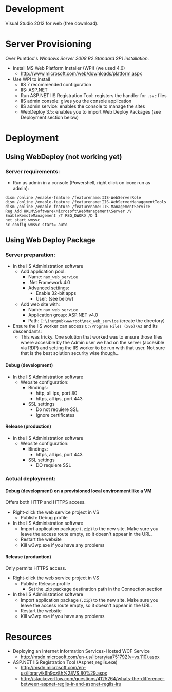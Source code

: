 Development
===========

Visual Studio 2012 for web (free download).


Server Provisioning
===================

Over Puntdoc's _Windows Server 2008 R2 Standard SP1 installation_.

- Install MS Web Platform Installer (WPI) (we used 4.6)
    - <http://www.microsoft.com/web/downloads/platform.aspx>
- Use WPI to install
    - IIS 7 recommended configuration
    - IIS: ASP.NET
    - Run ASP.NET IIS Registration Tool: registers the handler for `.svc` files
    - IIS admin console: gives you the console application
    - IIS admin service: enables the console to manage the sites
    - WebDeploy 3.5: enables you to import Web Deploy Packages (see Deployment section below)


Deployment
==========

Using WebDeploy (not working yet)
---------------------------------

### Server requirements:

  - Run as admin in a console (Powershell, right click on icon: run as admin):
```
dism /online /enable-feature /featurename:IIS-WebServerRole
dism /online /enable-feature /featurename:IIS-WebServerManagementTools
dism /online /enable-feature /featurename:IIS-ManagementService
Reg Add HKLM\Software\Microsoft\WebManagement\Server /V EnableRemoteManagement /T REG_DWORD /D 1
net start wmsvc
sc config wmsvc start= auto
```

Using Web Deploy Package
------------------------

### Server preparation:

- In the IIS Administration software
  - Add application pool:
    - Name: `nax_web_service`
    - .Net Framework 4.0
    - Advanced settings:
      - Enable 32-bit apps
      - User: (see below)
  - Add web site with:
     - Name: `nax_web_service`
     - Application group: ASP.NET v4.0
     - Path: `C:\inetpub\wwwroot\nax_web_service` (create the directory)
- Ensure the IIS worker can access `C:\Program Files (x86)\A3` and its descendants:
  - This was tricky. One solution that worked was to ensure those files where accesible by the Admin user we had on the server (accesible via RDP) and setting the IIS worker to be run with that user. Not sure that is the best solution security wise though...

#### Debug (development)

- In the IIS Administration software
  - Website configuration:
    - Bindings:
      - http, all ips, port 80
      - https, all ips, port 443
    - SSL settings
      - Do not requiere SSL
      - Ignore certificates

#### Release (production)

- In the IIS Administration software
  - Website configuration:
    - Bindings:
      - https, all ips, port 443
    - SSL settings
      - DO requiere SSL

### Actual deployment:

#### Debug (development) on a provisioned local environment like a VM
Offers both HTTP and HTTPS access.

- Right-click the web service project in VS
  - Publish: Debug profile
- In the IIS Administration software
  - Import application package (`.zip`) to the new site. Make sure you leave the access route empty, so it doesn't appear in the URL.
  - Restart the website
  - Kill w3wp.exe if you have any problems

#### Release (production)
Only permits HTTPS access.
- Right-click the web service project in VS
  - Publish: Release profile
    - Set the .zip package destination path in the Connection section
- In the IIS Administration software
  - Import application package (`.zip`) to the new site. Make sure you leave the access route empty, so it doesn't appear in the URL.
  - Restart the website
  - Kill w3wp.exe if you have any problems


Resources
=========

- Deploying an Internet Information Services-Hosted WCF Service
    - <http://msdn.microsoft.com/en-us/library/aa751792(v=vs.110).aspx>
- ASP.NET IIS Registration Tool (Aspnet_regiis.exe)
    - <http://msdn.microsoft.com/en-us/library/k6h9cz8h%28VS.80%29.aspx>
    - <http://stackoverflow.com/questions/4125264/whats-the-difference-between-aspnet-regiis-ir-and-aspnet-regiis-iru>


